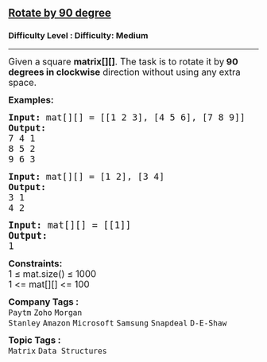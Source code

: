 <h2><a href="https://www.geeksforgeeks.org/problems/rotate-by-90-degree0356/1">Rotate by 90 degree</a></h2><h3>Difficulty Level : Difficulty: Medium</h3><hr><div class="problems_problem_content__Xm_eO"><p><span style="font-size: 18px;">Given a<strong> </strong>square&nbsp;<strong>matrix[][]</strong>. The task is to rotate it by<strong> 90 degrees in clockwise</strong> direction without using any extra space.</span></p>
<p><span style="font-size: 18px;"><strong>Examples:</strong></span></p>
<pre style="position: relative;"><span style="font-size: 18px;"><strong>Input: </strong>mat[][] = [[1 2 3], [4 5 6], [7 8 9]]
<strong>Output:</strong>
7 4 1 <br>8 5 2<br>9 6 3</span><div class="open_grepper_editor" title="Edit &amp; Save To Grepper"></div></pre>
<pre style="position: relative;"><span style="font-size: 18px;"><strong>Input: </strong>mat[][] = [1 2], [3 4]<br><strong>Output:<br></strong>3 1 <br>4 2<br></span><div class="open_grepper_editor" title="Edit &amp; Save To Grepper"></div></pre>
<pre style="position: relative;"><strong><span style="font-size: 14pt;">Input: </span></strong><span style="font-size: 14pt;">mat[][] = [[1]]<br><strong>Output:<br></strong></span><span style="font-size: 14pt;">1</span><div class="open_grepper_editor" title="Edit &amp; Save To Grepper"></div></pre>
<p><span style="font-size: 18px;"><strong style="font-family: -apple-system, BlinkMacSystemFont, 'Segoe UI', Roboto, Oxygen, Ubuntu, Cantarell, 'Open Sans', 'Helvetica Neue', sans-serif;">Constraints:<br></strong></span><span style="font-size: 18px;">1 ≤ mat.size() ≤ 1000<br></span><span style="font-size: 18px;">1 &lt;= mat[][] &lt;= 100</span></p></div><p><span style=font-size:18px><strong>Company Tags : </strong><br><code>Paytm</code>&nbsp;<code>Zoho</code>&nbsp;<code>Morgan Stanley</code>&nbsp;<code>Amazon</code>&nbsp;<code>Microsoft</code>&nbsp;<code>Samsung</code>&nbsp;<code>Snapdeal</code>&nbsp;<code>D-E-Shaw</code>&nbsp;<br><p><span style=font-size:18px><strong>Topic Tags : </strong><br><code>Matrix</code>&nbsp;<code>Data Structures</code>&nbsp;